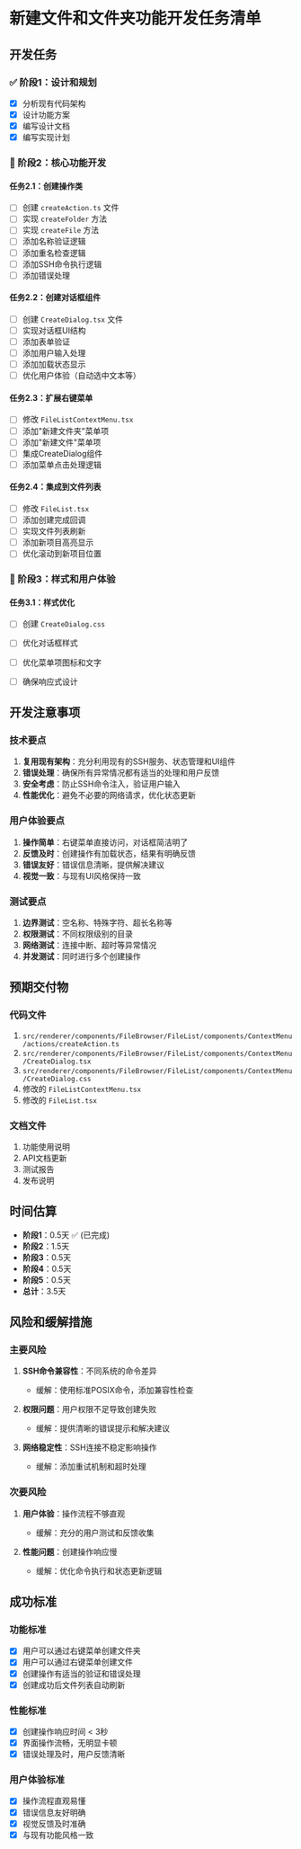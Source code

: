# 新建文件和文件夹功能开发任务清单

## 开发任务

### ✅ 阶段1：设计和规划
- [x] 分析现有代码架构
- [x] 设计功能方案
- [x] 编写设计文档
- [x] 编写实现计划

### 🔄 阶段2：核心功能开发

#### 任务2.1：创建操作类
- [ ] 创建 `createAction.ts` 文件
- [ ] 实现 `createFolder` 方法
- [ ] 实现 `createFile` 方法
- [ ] 添加名称验证逻辑
- [ ] 添加重名检查逻辑
- [ ] 添加SSH命令执行逻辑
- [ ] 添加错误处理

#### 任务2.2：创建对话框组件
- [ ] 创建 `CreateDialog.tsx` 文件
- [ ] 实现对话框UI结构
- [ ] 添加表单验证
- [ ] 添加用户输入处理
- [ ] 添加加载状态显示
- [ ] 优化用户体验（自动选中文本等）

#### 任务2.3：扩展右键菜单
- [ ] 修改 `FileListContextMenu.tsx`
- [ ] 添加"新建文件夹"菜单项
- [ ] 添加"新建文件"菜单项
- [ ] 集成CreateDialog组件
- [ ] 添加菜单点击处理逻辑

#### 任务2.4：集成到文件列表
- [ ] 修改 `FileList.tsx`
- [ ] 添加创建完成回调
- [ ] 实现文件列表刷新
- [ ] 添加新项目高亮显示
- [ ] 优化滚动到新项目位置

### 🔄 阶段3：样式和用户体验

#### 任务3.1：样式优化
- [ ] 创建 `CreateDialog.css`
- [ ] 优化对话框样式
- [ ] 优化菜单项图标和文字
- [ ] 确保响应式设计





## 开发注意事项

### 技术要点
1. **复用现有架构**：充分利用现有的SSH服务、状态管理和UI组件
2. **错误处理**：确保所有异常情况都有适当的处理和用户反馈
3. **安全考虑**：防止SSH命令注入，验证用户输入
4. **性能优化**：避免不必要的网络请求，优化状态更新

### 用户体验要点
1. **操作简单**：右键菜单直接访问，对话框简洁明了
2. **反馈及时**：创建操作有加载状态，结果有明确反馈
3. **错误友好**：错误信息清晰，提供解决建议
4. **视觉一致**：与现有UI风格保持一致

### 测试要点
1. **边界测试**：空名称、特殊字符、超长名称等
2. **权限测试**：不同权限级别的目录
3. **网络测试**：连接中断、超时等异常情况
4. **并发测试**：同时进行多个创建操作

## 预期交付物

### 代码文件
1. `src/renderer/components/FileBrowser/FileList/components/ContextMenu/actions/createAction.ts`
2. `src/renderer/components/FileBrowser/FileList/components/ContextMenu/CreateDialog.tsx`
3. `src/renderer/components/FileBrowser/FileList/components/ContextMenu/CreateDialog.css`
4. 修改的 `FileListContextMenu.tsx`
5. 修改的 `FileList.tsx`

### 文档文件
1. 功能使用说明
2. API文档更新
3. 测试报告
4. 发布说明

## 时间估算

- **阶段1**：0.5天 ✅ (已完成)
- **阶段2**：1.5天
- **阶段3**：0.5天
- **阶段4**：0.5天
- **阶段5**：0.5天
- **总计**：3.5天

## 风险和缓解措施

### 主要风险
1. **SSH命令兼容性**：不同系统的命令差异
   - 缓解：使用标准POSIX命令，添加兼容性检查

2. **权限问题**：用户权限不足导致创建失败
   - 缓解：提供清晰的错误提示和解决建议

3. **网络稳定性**：SSH连接不稳定影响操作
   - 缓解：添加重试机制和超时处理

### 次要风险
1. **用户体验**：操作流程不够直观
   - 缓解：充分的用户测试和反馈收集

2. **性能问题**：创建操作响应慢
   - 缓解：优化命令执行和状态更新逻辑

## 成功标准

### 功能标准
- [x] 用户可以通过右键菜单创建文件夹
- [x] 用户可以通过右键菜单创建文件
- [x] 创建操作有适当的验证和错误处理
- [x] 创建成功后文件列表自动刷新

### 性能标准
- [x] 创建操作响应时间 < 3秒
- [x] 界面操作流畅，无明显卡顿
- [x] 错误处理及时，用户反馈清晰

### 用户体验标准
- [x] 操作流程直观易懂
- [x] 错误信息友好明确
- [x] 视觉反馈及时准确
- [x] 与现有功能风格一致
